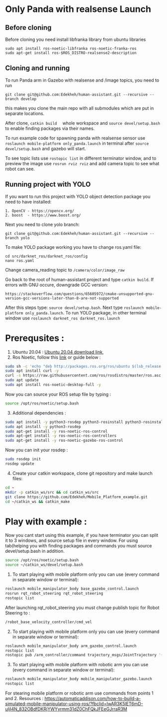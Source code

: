 # Only Panda with realsense Launch

## Before cloning
Before cloning you need  install libfranka library from ubuntu libraries

```
sudo apt install ros-noetic-libfranka ros-noetic-franka-ros
sudo apt-get install ros-$ROS_DISTRO-realsense2-description
```

## Cloning and running


To run Panda arm in Gazebo with realsense and /image topics, you need to run 

```
git clone git@github.com:Edekheh/human-assistant.git --recursive --branch develop
```
this makes you clone the main repo with all submodules which are put in separate locations. 

After clone, ```catkin build  ``` whole workspace and ```source devel/setup.bash``` to enable finding packages via their names.

To run example code for spawning panda with realsense sensor use ```roslaunch mobile-platform only_panda.launch``` in terminal after ```source devel/setup.bash``` and gazebo will start. 

To see topic lists use ```rostopic list``` in different terminator window, and to preview the image use ```rosrun rviz rviz``` and add camera topic to see what robot can see.

## Running project with YOLO
If you want to run this project with YOLO object detection package you need to have installed:
```
1. OpenCV - https://opencv.org/
2. boost  - https://www.boost.org/
```

Next you need to clone yolo branch:
```
git clone git@github.com:Edekheh/human-assistant.git --recursive --branch yolo
```

To make YOLO package working you have to change ros.yaml file:
```
cd src/darknet_ros/darknet_ros/config
nano ros.yaml
```
Change camera_reading topic to ```/camera/color/image_raw```

Go back to the root of human-assistant project and type ```catkin build```. 
If errors with GNU occure, downgrade GCC version:
```
https://stackoverflow.com/questions/65605972/cmake-unsupported-gnu-version-gcc-versions-later-than-8-are-not-supported
```

After this steps type: ```source devel/setup.bash```. Next type ```roslaunch mobile-platform only_panda.launch```.
To run YOLO package, in other terminal window use ```roslaunch darknet_ros darknet_ros.launch```

# Prerequsites :
1. Ubuntu 20.04 :
[Ubuntu 20.04 download link](http://handlebarsjs.com/),
2. Ros Noetic, follow this [link](http://wiki.ros.org/noetic/Installation/Ubuntu)  or guide below : 
  ```sh
  sudo sh -c 'echo "deb http://packages.ros.org/ros/ubuntu $(lsb_release -sc) main" > /etc/apt/sources.list.d/ros-latest.list'
  sudo apt install curl -y
  curl -s https://raw.githubusercontent.com/ros/rosdistro/master/ros.asc | sudo apt-key add -
  sudo apt update
  sudo apt install ros-noetic-desktop-full -y
  ```
  Now you can source your ROS setup file by typing : 
  ``` sh
  source /opt/ros/noetic/setup.bash
  ```
  3. Additional dependencies : 
  ``` sh
sudo apt install -y python3-rosdep python3-rosinstall python3-rosinstall-generator python3-wstool build-essential
sudo apt install -y python3-rosdep
sudo apt-get install -y ros-noetic-ros-control
sudo apt-get install -y ros-noetic-ros-controllers
sudo apt-get install -y ros-noetic-gazebo-ros-control
  ```
  Now you can init your rosdep : 
  ``` sh
sudo rosdep init
rosdep update
  ```
  4. Create your catkin workspace, clone git repository and make launch files: 
   ``` sh
   cd ~
mkdir -p catkin_ws/src && cd catkin_ws/src
git clone https://github.com/Edekheh/Mobile_Platform_example.git
cd ~/catkin_ws && catkin_make
  ```
  # Play with example :
Now you cant start using this example, if you have terminator you can split it to 3 windows, and source setup file in every window. For using tab(helping you with finding packages and commands you must source devel/setup.bash in addition.
  ``` sh
source /opt/ros/noetic/setup.bash
source ~/catkin_ws/devel/setup.bash
  ```
  1. To start playing with mobile platform only you can use (every command in separate window or terminal): 
  ``` sh
roslaunch mobile_manipulator_body base_gazebo_control.launch
rosrun rqt_robot_steering rqt_robot_steering
rostopic list
  ```
  After launching rqt_robot_steering you must change publish topic for Robot Steering to : 
  ``` sh
/robot_base_velocity_controller/cmd_vel
 ```

  2.  To start playing with mobile platform only you can use (every command in separate window or terminal): 
  ``` sh
roslaunch mobile_manipulator_body arm_gazebo_control.launch
rostopic list
rostopic pub /arm_controller/command trajectory_msgs/JointTrajectory '{joint_names: ["arm_base_joint","shoulder_joint", "bottom_wrist_joint", "elbow_joint","top_wrist_joint"], points: [{positions: [-0.1, 0.5, 0.02, 0, 0], time_from_start: [1,0]}]}' -1
  ```

  3.   To start playing with mobile platform with robotic arm you can use (every command in separate window or terminal): 
  ``` sh
roslaunch mobile_manipulator_body mobile_manipulator_gazebo.launch
rostopic list
  ```
  For stearing mobile platform or robotic arm use commands from points 1 and 2.
Resources :  https://automaticaddison.com/how-to-build-a-simulated-mobile-manipulator-using-ros/?fbclid=IwAR3K5lET6mD-uIjI4N_832OBdfDKRjYWYyrmm31dZ0ChFQkJFEeGJrraR3M
